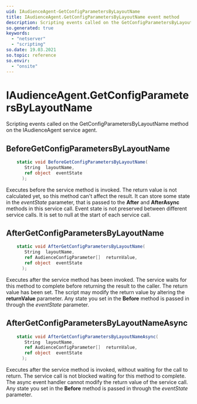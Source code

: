 ```yaml
---
uid: IAudienceAgent-GetConfigParametersByLayoutName
title: IAudienceAgent.GetConfigParametersByLayoutName event method
description: Scripting events called on the GetConfigParametersByLayoutName method on the IAudienceAgent service agent.
so.generated: true
keywords:
  - "netserver"
  - "scripting"
so.date: 19.03.2021
so.topic: reference
so.envir:
  - "onsite"
---
```

# IAudienceAgent.GetConfigParametersByLayoutName

Scripting events called on the <see cref='M:SuperOffice.CRM.Services.IAudienceAgent.GetConfigParametersByLayoutName'>GetConfigParametersByLayoutName</see> method on the <see cref='IAudienceAgent'>IAudienceAgent</see>  service agent.

## BeforeGetConfigParametersByLayoutName
```cs
    static void BeforeGetConfigParametersByLayoutName(
       String  layoutName,
       ref object  eventState
      );
```
Executes before the service method is invoked.
The return value is not calculated yet, so this method can't affect the result.
It can store some state in the *eventState* parameter, that is passed to the **After** and **AfterAsync** methods in this service call.
Event state is not preserved between different service calls. It is set to null at the start of each service call.
## AfterGetConfigParametersByLayoutName
```cs
    static void AfterGetConfigParametersByLayoutName(
       String  layoutName,
       ref AudienceConfigParameter[]  returnValue,
       ref object  eventState
      );
```
Executes after the service method has been invoked. The service waits for this method to complete before returning the result to the caller.
The return value has been set. The script may modify the return value by altering the **returnValue** parameter.
Any state you set in the **Before** method is passed in through the *eventState* parameter.
## AfterGetConfigParametersByLayoutNameAsync
```cs
    static void AfterGetConfigParametersByLayoutNameAsync(
       String  layoutName,
       ref AudienceConfigParameter[]  returnValue,
       ref object  eventState
      );
```
Executes after the service method is invoked, without waiting for the call to return.
The service call is not blocked waiting for this method to complete.
The async event handler cannot modify the return value of the service call.
Any state you set in the **Before** method is passed in through the *eventState* parameter.

